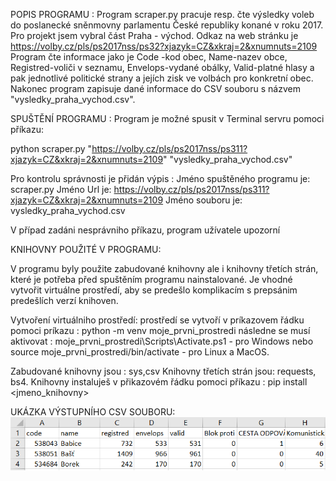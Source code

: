 POPIS PROGRAMU :
Program scraper.py pracuje resp. čte výsledky voleb do poslanecké sněnmovny parlamentu České republiky konané v roku 2017.
Pro projekt jsem vybral část Praha - východ.
Odkaz na web stránku je https://volby.cz/pls/ps2017nss/ps32?xjazyk=CZ&xkraj=2&xnumnuts=2109
Program čte informace jako je Code -kod obec, Name-nazev obce, Registred-voliči v seznamu, Envelops-vydané obálky, Valid-platné hlasy a pak jednotlivé politické strany a jejích zisk ve volbách pro konkretní obec.
Nakonec program zapisuje dané informace do CSV souboru s názvem "vysledky_praha_vychod.csv".

SPUŠTĚNÍ PROGRAMU :
Program je možné spusit v Terminal servru pomoci příkazu:

python scraper.py "https://volby.cz/pls/ps2017nss/ps311?xjazyk=CZ&xkraj=2&xnumnuts=2109" "vysledky_praha_vychod.csv"

Pro kontrolu správnosti je přidán výpis :
Jméno spuštěného programu je: scraper.py
Jméno Url je: https://volby.cz/pls/ps2017nss/ps311?xjazyk=CZ&xkraj=2&xnumnuts=2109
Jméno souboru je: vysledky_praha_vychod.csv

V případ zadáni nesprávniho příkazu, program užívatele upozorní

KNIHOVNY POUŽITÉ V PROGRAMU:

V programu byly použite zabudované knihovny ale i knihovny třetích strán, které je potřeba před spuštěním programu nainstalované. Je vhodné vytvořit virtuálne prostředí, aby se predešlo komplikacím s prepsánim predešlích verzí knihoven.

Vytvoření virtuálniho prostředí:
prostředí se vytvoří v príkazovem řádku pomoci príkazu : python -m venv moje_prvni_prostredi
následne se musí aktivovat : moje_prvni_prostredi\Scripts\Activate.ps1 - pro Windows nebo
source moje_prvni_prostredi/bin/activate - pro Linux a MacOS.

Zabudované knihovny jsou : sys,csv
Knihovny třetích strán jsou: requests, bs4. Knihovny instaluješ v přikazovém řádku pomoci příkazu : pip install <jmeno_knihovny>

UKÁZKA VÝSTUPNÍHO CSV SOUBORU:
![ctrl + klick na odkaz](image-1.png)
